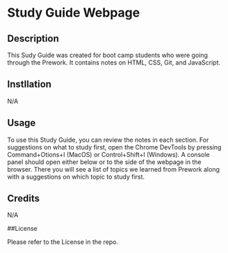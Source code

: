 # Study Guide Webpage

## Description

This Sudy Guide was created for boot camp students who were going through the Prework. It contains notes on HTML, CSS, Git, and JavaScript.

## Instllation

N/A

## Usage

To use this Study Guide, you can review the notes in each section. For suggestions on what to study first, open the Chrome DevTools by pressing Command+Otions+I (MacOS) or Control+Shift+I (Windows). A console panel should open either below or to the side of the webpage in the browser. There you will see a list of topics we learned from Prework along with a suggestions on which topic to study first.

## Credits

N/A

##License

Please refer to the License in the repo.

